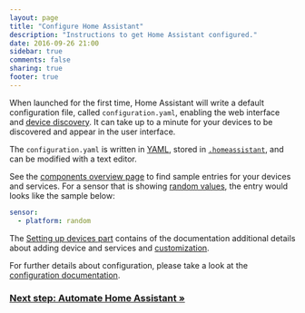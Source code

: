 ```yaml
---
layout: page
title: "Configure Home Assistant"
description: "Instructions to get Home Assistant configured."
date: 2016-09-26 21:00
sidebar: true
comments: false
sharing: true
footer: true
---
```


When launched for the first time, Home Assistant will write a default configuration file, called `configuration.yaml`, enabling the web interface and [device discovery](/components/discovery/). It can take up to a minute for your devices to be discovered and appear in the user interface.

The `configuration.yaml` is written in [YAML](/docs/configuration/yaml/), stored in [`.homeassistant`](/docs/configuration/), and can be modified with a text editor.

See the [components overview page](/components/) to find sample entries for your devices and services. For a sensor that is showing [random values](/components/sensor.random/), the entry would looks like the sample below:

```yaml
sensor:
  - platform: random
```

The [Setting up devices part](/docs/configuration/devices/) contains of the documentation additional details about adding device and services and [customization](/docs/configuration/customizing-devices/).

For further details about configuration, please take a look at the [configuration documentation](/docs/configuration/).

### [Next step: Automate Home Assistant &raquo;](/getting-started/automation/)

